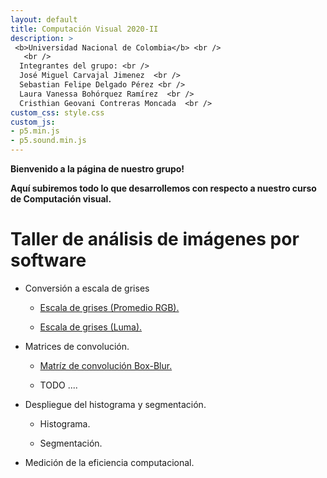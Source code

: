 ```yaml
---
layout: default
title: Computación Visual 2020-II
description: >
 <b>Universidad Nacional de Colombia</b> <br />
   <br />  
  Integrantes del grupo: <br />
  José Miguel Carvajal Jimenez  <br />
  Sebastian Felipe Delgado Pérez <br />
  Laura Vanessa Bohórquez Ramírez  <br />
  Cristhian Geovani Contreras Moncada  <br />
custom_css: style.css
custom_js:
- p5.min.js
- p5.sound.min.js
---
```

<p class="center-text">

<b>Bienvenido a la página de nuestro grupo!</b> 

</p>

<p class="center-text">

<b>Aquí subiremos todo lo que desarrollemos con respecto a nuestro curso de Computación visual.</b> 

</p>

<!-- [GUIA](http://127.0.0.1:4000/computacion-visual/guia/) -->
<h1 class="center-text">Taller de análisis de imágenes por software</h1> 

- Conversión a escala de grises

  - [Escala de grises (Promedio RGB).](https://sfdelgadop.github.io/computacion-visual/grises-promedio/)

  - [Escala de grises (Luma).](https://sfdelgadop.github.io/computacion-visual/grises-luma/)

- Matrices de convolución.

  - [Matríz de convolución Box-Blur.](https://sfdelgadop.github.io/computacion-visual/box-blur-matrix/)

  - TODO ....

- Despliegue del histograma y segmentación.

  - Histograma.

  - Segmentación.

- Medición de la eficiencia computacional.